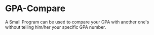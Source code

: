 # GPA-Compare
A Small Program can be used to compare your GPA with another one's without telling him/her your specific GPA number.
